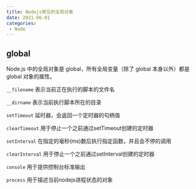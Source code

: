 ```yaml
---
title: Nodejs常见的全局对象
date: 2021-06-01
categories: 
 - Node
---
```


## global
Node.js 中的全局对象是 global，所有全局变量（除了 global 本身以外）都是 global 对象的属性。

`__filename` 表示当前正在执行的脚本的文件名

`__dirname` 表示当前执行脚本所在的目录

`setTimeout` 延时器，会返回一个定时器的句柄值

`clearTimeout` 用于停止一个之前通过setTimeout创建的定时器

`setInterval` 在指定的毫秒(ms)数后执行指定函数，并且会不停的调用

`clearInterval` 用于停止一个之前通过setInterval创建的定时器

`console` 用于提供控制台标准输出

`process` 用于描述当前nodejs进程状态的对象